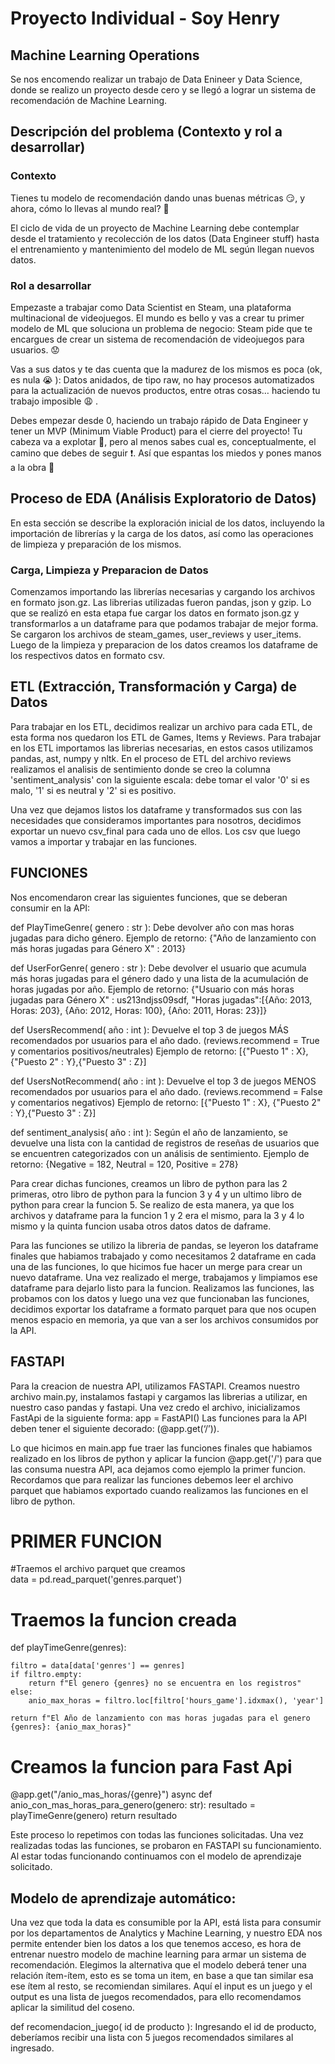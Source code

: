 

# Proyecto Individual - Soy Henry
## Machine Learning Operations 

Se nos encomendo realizar un trabajo de Data Enineer y Data Science, donde se realizo un proyecto desde cero y se llegó a lograr un sistema de recomendación de Machine Learning.

## Descripción del problema (Contexto y rol a desarrollar)
### Contexto
Tienes tu modelo de recomendación dando unas buenas métricas 😏, y ahora, cómo lo llevas al mundo real? 👀

El ciclo de vida de un proyecto de Machine Learning debe contemplar desde el tratamiento y recolección de los datos (Data Engineer stuff) hasta el entrenamiento y mantenimiento del modelo de ML según llegan nuevos datos.

### Rol a desarrollar
Empezaste a trabajar como Data Scientist en Steam, una plataforma multinacional de videojuegos. El mundo es bello y vas a crear tu primer modelo de ML que soluciona un problema de negocio: Steam pide que te encargues de crear un sistema de recomendación de videojuegos para usuarios. 😟

Vas a sus datos y te das cuenta que la madurez de los mismos es poca (ok, es nula 😭 ): Datos anidados, de tipo raw, no hay procesos automatizados para la actualización de nuevos productos, entre otras cosas… haciendo tu trabajo imposible 😩 .

Debes empezar desde 0, haciendo un trabajo rápido de Data Engineer y tener un MVP (Minimum Viable Product) para el cierre del proyecto! Tu cabeza va a explotar 🤯, pero al menos sabes cual es, conceptualmente, el camino que debes de seguir ❗. Así que espantas los miedos y pones manos a la obra 💪

## Proceso de EDA (Análisis Exploratorio de Datos)
En esta sección se describe la exploración inicial de los datos, incluyendo la importación de librerías y la carga de los datos, así como las operaciones de limpieza y preparación de los mismos.

### Carga, Limpieza y Preparacion de Datos
Comenzamos importando las librerías necesarias y cargando los archivos en formato json.gz.
Las librerias utilizadas fueron pandas, json y gzip. 
Lo que se realizó en esta etapa fue cargar los datos en formato json.gz y transformarlos a un dataframe para que podamos trabajar de mejor forma. 
Se cargaron los archivos de steam_games, user_reviews y user_items.
Luego de la limpieza y preparacion de los datos creamos los dataframe de los respectivos datos en formato csv.

## ETL (Extracción, Transformación y Carga) de Datos
Para trabajar en los ETL, decidimos realizar un archivo para cada ETL, de esta forma nos quedaron los ETL de Games, Items y Reviews. 
Para trabajar en los ETL importamos las librerias necesarias, en estos casos utilizamos pandas, ast, numpy y nltk. 
En el proceso de ETL del archivo reviews realizamos el analisis de sentimiento donde se creo la columna 'sentiment_analysis' con la siguiente escala: debe tomar el valor '0' si es malo, '1' si es neutral y '2' si es positivo.

Una vez que dejamos listos los dataframe y transformados sus con las necesidades que consideramos importantes para nosotros, decidimos exportar un nuevo csv_final para cada uno de ellos. Los csv que luego vamos a importar y trabajar en las funciones.

## FUNCIONES

Nos encomendaron crear las siguientes funciones, que se deberan consumir en la API:

def PlayTimeGenre( genero : str ): Debe devolver año con mas horas jugadas para dicho género.
Ejemplo de retorno: {"Año de lanzamiento con más horas jugadas para Género X" : 2013}

def UserForGenre( genero : str ): Debe devolver el usuario que acumula más horas jugadas para el género dado y una lista de la acumulación de horas jugadas por año.
Ejemplo de retorno: {"Usuario con más horas jugadas para Género X" : us213ndjss09sdf, "Horas jugadas":[{Año: 2013, Horas: 203}, {Año: 2012, Horas: 100}, {Año: 2011, Horas: 23}]}

def UsersRecommend( año : int ): Devuelve el top 3 de juegos MÁS recomendados por usuarios para el año dado. (reviews.recommend = True y comentarios positivos/neutrales)
Ejemplo de retorno: [{"Puesto 1" : X}, {"Puesto 2" : Y},{"Puesto 3" : Z}]

def UsersNotRecommend( año : int ): Devuelve el top 3 de juegos MENOS recomendados por usuarios para el año dado. (reviews.recommend = False y comentarios negativos)
Ejemplo de retorno: [{"Puesto 1" : X}, {"Puesto 2" : Y},{"Puesto 3" : Z}]

def sentiment_analysis( año : int ): Según el año de lanzamiento, se devuelve una lista con la cantidad de registros de reseñas de usuarios que se encuentren categorizados con un análisis de sentimiento.
Ejemplo de retorno: {Negative = 182, Neutral = 120, Positive = 278}


Para crear dichas funciones, creamos un libro de python para las 2 primeras, otro libro de python para la funcion 3 y 4 y un ultimo libro de python para crear la funcion 5. 
Se realizo de esta manera, ya que los archivos y dataframe para la funcion 1 y 2 era el mismo, para la 3 y 4 lo mismo y la quinta funcion usaba otros datos datos de daframe.

Para las funciones se utilizo la libreria de pandas, se leyeron los dataframe finales que habiamos trabajado y como necesitamos 2 dataframe en cada una de las funciones, lo que hicimos fue hacer un merge para crear un nuevo dataframe. Una vez realizado el merge, trabajamos y limpiamos ese dataframe para dejarlo listo para la funcion. 
Realizamos las funciones, las probamos con los datos y luego una vez que funcionaban las funciones, decidimos exportar los dataframe a formato parquet para que nos ocupen menos espacio en memoria, ya que van a ser los archivos consumidos por la API. 


## FASTAPI

Para la creacion de nuestra API, utilizamos FASTAPI. 
Creamos nuestro archivo main.py, instalamos fastapi y cargamos las librerias a utilizar, en nuestro caso pandas y fastapi.
Una vez credo el archivo, inicializamos FastApi de la siguiente forma: app = FastAPI()
Las funciones para la API deben tener el siguiente decorado: (@app.get(‘/’)).

Lo que hicimos en main.app fue traer las funciones finales que habiamos realizado en los libros de python y aplicar la funcion @app.get('/') para que las consuma nuestra API, aca dejamos como ejemplo la primer funcion.
Recordamos que para realizar las funciones debemos leer el archivo parquet que habiamos exportado cuando realizamos las funciones en el libro de python.


# PRIMER FUNCION 

#Traemos el archivo parquet que creamos   
data = pd.read_parquet('genres.parquet')   

# Traemos la funcion creada 
def playTimeGenre(genres):
    
    filtro = data[data['genres'] == genres] 
    if filtro.empty:
        return f"El genero {genres} no se encuentra en los registros" 
    else:
        anio_max_horas = filtro.loc[filtro['hours_game'].idxmax(), 'year']
        
    return f"El Año de lanzamiento con mas horas jugadas para el genero {genres}: {anio_max_horas}"

# Creamos la funcion para Fast Api    
@app.get("/anio_mas_horas/{genre}")
async def anio_con_mas_horas_para_genero(genero: str):
    resultado = playTimeGenre(genero)
    return resultado


Este proceso lo repetimos con todas las funciones solicitadas.
Una vez realizadas todas las funciones, se probaron en FASTAPI su funcionamiento. Al estar todas funcionando continuamos con el modelo de aprendizaje solicitado.

## Modelo de aprendizaje automático:

Una vez que toda la data es consumible por la API, está lista para consumir por los departamentos de Analytics y Machine Learning, y nuestro EDA nos permite entender bien los datos a los que tenemos acceso, es hora de entrenar nuestro modelo de machine learning para armar un sistema de recomendación. 
Elegimos la alternativa que el modelo deberá tener una relación ítem-ítem, esto es se toma un item, en base a que tan similar esa ese ítem al resto, se recomiendan similares. Aquí el input es un juego y el output es una lista de juegos recomendados, para ello recomendamos aplicar la similitud del coseno. 

def recomendacion_juego( id de producto ): Ingresando el id de producto, deberíamos recibir una lista con 5 juegos recomendados similares al ingresado.













